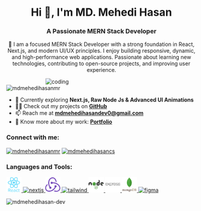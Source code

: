 <h1 align="center">Hi 👋, I'm MD. Mehedi Hasan</h1>
<h3 align="center">A Passionate MERN Stack Developer</h3>

<p align="center">
  🚀 I am a focused MERN Stack Developer with a strong foundation in React, Next.js, and modern UI/UX principles. I enjoy building responsive, dynamic, and high-performance web applications. Passionate about learning new technologies, contributing to open-source projects, and improving user experience.
</p>

<img align="right" alt="coding" width="400" src="https://user-images.githubusercontent.com/74038190/235224431-e8c8c12e-6826-47f1-89fb-2ddad83b3abf.gif">

<p align="left"> 
  <img src="https://komarev.com/ghpvc/?username=mdmehedihasanmr&label=Profile%20views&color=0e75b6&style=flat" alt="mdmehedihasanmr" /> 
</p>

- 🌱 Currently exploring **Next.js, Raw Node Js & Advanced UI Animations**
- 👨‍💻 Check out my projects on **[GitHub](https://github.com/mdmehedihasan-dev)**
- 📫 Reach me at **mdmehedihasandev0@gmail.com**
- 📄 Know more about my work: **[Portfolio](https://mehedi-one.vercel.app/)**

<h3 align="left">Connect with me:</h3>
<p align="left">
<a href="https://linkedin.com/in/mdmehedihasanmr" target="blank"><img align="center" src="https://raw.githubusercontent.com/rahuldkjain/github-profile-readme-generator/master/src/images/icons/Social/linked-in-alt.svg" alt="mdmehedihasanmr" height="30" width="40" /></a>
<a href="https://fb.com/mdmehedihasancs" target="blank"><img align="center" src="https://raw.githubusercontent.com/rahuldkjain/github-profile-readme-generator/master/src/images/icons/Social/facebook.svg" alt="mdmehedihasancs" height="30" width="40" /></a>
</p>

<h3 align="left">Languages and Tools:</h3>
<p align="left">
  <a href="https://reactjs.org/" target="_blank" rel="noreferrer"> <img src="https://raw.githubusercontent.com/devicons/devicon/master/icons/react/react-original-wordmark.svg" alt="react" width="40" height="40"/> </a>
  <a href="https://nextjs.org/" target="_blank" rel="noreferrer"> <img src="https://cdn.worldvectorlogo.com/logos/nextjs-2.svg" alt="nextjs" width="40" height="40"/> </a>
  <a href="https://redux.js.org" target="_blank" rel="noreferrer"> <img src="https://raw.githubusercontent.com/devicons/devicon/master/icons/redux/redux-original.svg" alt="redux" width="40" height="40"/> </a>
  <a href="https://tailwindcss.com/" target="_blank" rel="noreferrer"> <img src="https://www.vectorlogo.zone/logos/tailwindcss/tailwindcss-icon.svg" alt="tailwind" width="40" height="40"/> </a>
  <a href="https://nodejs.org" target="_blank" rel="noreferrer"> <img src="https://raw.githubusercontent.com/devicons/devicon/master/icons/nodejs/nodejs-original-wordmark.svg" alt="nodejs" width="40" height="40"/> </a>
  <a href="https://expressjs.com" target="_blank" rel="noreferrer"> <img src="https://raw.githubusercontent.com/devicons/devicon/master/icons/express/express-original-wordmark.svg" alt="express" width="40" height="40"/> </a>
  <a href="https://www.mongodb.com/" target="_blank" rel="noreferrer"> <img src="https://raw.githubusercontent.com/devicons/devicon/master/icons/mongodb/mongodb-original-wordmark.svg" alt="mongodb" width="40" height="40"/> </a>
  <a href="https://www.figma.com/" target="_blank" rel="noreferrer"> <img src="https://www.vectorlogo.zone/logos/figma/figma-icon.svg" alt="figma" width="40" height="40"/> </a>
</p>

<p><img align="left" src="https://github-readme-stats.vercel.app/api/top-langs?username=mdmehedihasan-dev&show_icons=true&locale=en&layout=compact" alt="mdmehedihasan-dev" /></p>
